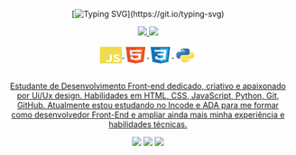 <div align="center">

[![Typing SVG](https://readme-typing-svg.demolab.com?font=Fira+Code&pause=1000&width=435&lines=HELLO+WORLD!+MY+NAME+IS+HENDRICKSON+WEIB!;I'M+A+FRONT-END+STUDANT!)](https://git.io/typing-svg)

  <a href="https://github.com/hendricksonweib">
  <img height="180em" src="https://github-readme-stats.vercel.app/api?username=hendricksonweib&show_icons=true&theme=dracula&include_all_commits=true&count_private=true"/>
  <img height="180em" src="https://github-readme-stats.vercel.app/api/top-langs/?username=hendricksonweib&layout=compact&langs_count=16&theme=dracula"/>
<div>

<div style="display: inline_block"><br>
  <img align="center" alt="Rafa-Js" height="30" width="40" src="https://raw.githubusercontent.com/devicons/devicon/master/icons/javascript/javascript-plain.svg">
   <img align="center" alt="Rafa-HTML" height="30" width="40" src="https://raw.githubusercontent.com/devicons/devicon/master/icons/html5/html5-original.svg">
  <img align="center" alt="Rafa-CSS" height="30" width="40" src="https://raw.githubusercontent.com/devicons/devicon/master/icons/css3/css3-original.svg">
  <img align="center" alt="Rafa-Python" height="30" width="40" src="https://raw.githubusercontent.com/devicons/devicon/master/icons/python/python-original.svg">
</div>
<br>
<p>Estudante de Desenvolvimento Front-end dedicado, criativo e apaixonado por Ui/Ux design. Habilidades em HTML, CSS, JavaScript, Python, Git, GitHub. Atualmente estou estudando no Incode e ADA para me formar como desenvolvedor Front-End e ampliar ainda mais minha experiência e habilidades técnicas.</p>


  <div aligh="center">
  <a href = "mailto: weibdsgn@gmail.com"><img src="https://img.shields.io/badge/-Gmail-%23EA4335?style=for-the-badge&logo=gmail&logoColor=white" target="_blank"></a>
  <a href="https://www.linkedin.com/in/hendrickson-weib-5046a027b/" target="_blank"><img src="https://img.shields.io/badge/-LinkedIn-%230077B5?style=for-the-badge&logo=linkedin&logoColor=white" target="_blank"></a>
   <a href="https://www.instagram.com/weibdsgn/" target="_blank"><img src="https://img.shields.io/badge/-Instagram-%23E4405F?style=for-the-badge&logo=instagram&logoColor=white" target="_blank"></a>
</div>

  ##
  

